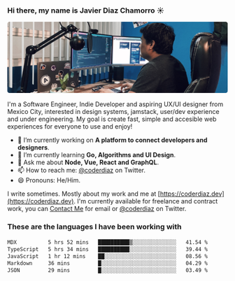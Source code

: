 ### Hi there, my name is Javier Diaz Chamorro ☀️
![My Setup](./cover.png)

I'm a Software Engineer, Indie Developer and aspiring UX/UI designer from Mexico City, interested in design systems, jamstack, user/dev experience and under engineering. My goal is create fast, simple and accesible web experiences for everyone to use and enjoy!

<!--
**coderdiaz/coderdiaz** is a ✨ _special_ ✨ repository because its `README.md` (this file) appears on your GitHub profile.

Here are some ideas to get you started:

- 🔭 I’m currently working on ...
- 🌱 I’m currently learning ...
- 👯 I’m looking to collaborate on ...
- 🤔 I’m looking for help with ...
- 💬 Ask me about ...
- 📫 How to reach me: ...
- 😄 Pronouns: ...
- ⚡ Fun fact: ...
-->

- 🔭  I’m currently working on **A platform to connect developers and designers**.
- 🌱  I’m currently learning **Go, Algorithms and UI Design**.
- 💬  Ask me about **Node, Vue, React and GraphQL**.
- 📫  How to reach me: [@coderdiaz](https://twitter.com/coderdiaz) on Twitter.
- 😄  Pronouns: He/Him.

I write sometimes. Mostly about my work and me at [https://coderdiaz.dev](https://coderdiaz.dev). I'm currently available for freelance and contract work, you can [Contact Me](mailto:hey@coderdiaz.me) for email or [@coderdiaz](https://twitter.com/coderdiaz) on Twitter.

### These are the languages I have been working with
<!--START_SECTION:waka-->
```text
MDX          5 hrs 52 mins   ██████████▒░░░░░░░░░░░░░░   41.54 % 
TypeScript   5 hrs 34 mins   ██████████░░░░░░░░░░░░░░░   39.44 % 
JavaScript   1 hr 12 mins    ██░░░░░░░░░░░░░░░░░░░░░░░   08.56 % 
Markdown     36 mins         █░░░░░░░░░░░░░░░░░░░░░░░░   04.29 % 
JSON         29 mins         █░░░░░░░░░░░░░░░░░░░░░░░░   03.49 % 
```
<!--END_SECTION:waka-->
